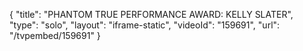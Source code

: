 {
    "title": "PHANTOM TRUE PERFORMANCE AWARD: KELLY SLATER",
    "type": "solo",
    "layout": "iframe-static",
    "videoId": "159691",
    "url": "\/tvpembed\/159691"
}